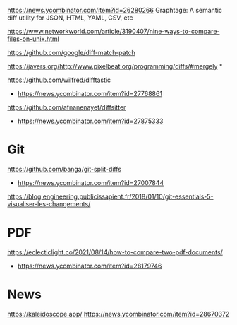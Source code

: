 https://news.ycombinator.com/item?id=26280266 Graphtage: A semantic diff utility for JSON, HTML, YAML, CSV, etc

https://www.networkworld.com/article/3190407/nine-ways-to-compare-files-on-unix.html

https://github.com/google/diff-match-patch

https://javers.org/http://www.pixelbeat.org/programming/diffs/#mergely
* 

https://github.com/wilfred/difftastic
* https://news.ycombinator.com/item?id=27768861

https://github.com/afnanenayet/diffsitter
* https://news.ycombinator.com/item?id=27875333

# Git
https://github.com/banga/git-split-diffs
* https://news.ycombinator.com/item?id=27007844

https://blog.engineering.publicissapient.fr/2018/01/10/git-essentials-5-visualiser-les-changements/


# PDF
https://eclecticlight.co/2021/08/14/how-to-compare-two-pdf-documents/
* https://news.ycombinator.com/item?id=28179746


# News
https://kaleidoscope.app/
https://news.ycombinator.com/item?id=28670372



